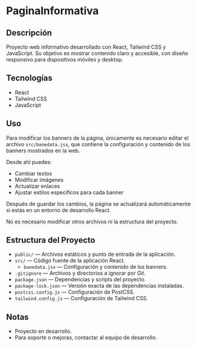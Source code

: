 # PaginaInformativa

## Descripción

Proyecto web informativo desarrollado con React, Tailwind CSS y JavaScript. Su objetivo es mostrar contenido claro y accesible, con diseño responsivo para dispositivos móviles y desktop.

## Tecnologías

- React
- Tailwind CSS
- JavaScript

## Uso

Para modificar los banners de la página, únicamente es necesario editar el archivo `src/banedata.jsx`, que contiene la configuración y contenido de los banners mostrados en la web.

Desde ahí puedes:
- Cambiar textos
- Modificar imágenes
- Actualizar enlaces
- Ajustar estilos específicos para cada banner

Después de guardar los cambios, la página se actualizará automáticamente si estás en un entorno de desarrollo React.

No es necesario modificar otros archivos ni la estructura del proyecto.

## Estructura del Proyecto

- `public/` — Archivos estáticos y punto de entrada de la aplicación.
- `src/` — Código fuente de la aplicación React.
  - `banedata.jsx` — Configuración y contenido de los banners.
- `.gitignore` — Archivos y directorios a ignorar por Git.
- `package.json` — Dependencias y scripts del proyecto.
- `package-lock.json` — Versión exacta de las dependencias instaladas.
- `postcss.config.js` — Configuración de PostCSS.
- `tailwind.config.js` — Configuración de Tailwind CSS.

## Notas

- Proyecto en desarrollo.
- Para soporte o mejoras, contactar al equipo de desarrollo.
